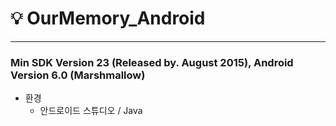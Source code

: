 # :bulb: OurMemory_Android
---
### Min SDK Version 23 (Released by. August 2015), Android Version 6.0 (Marshmallow)
- 환경
  - 안드로이드 스튜디오 / Java
